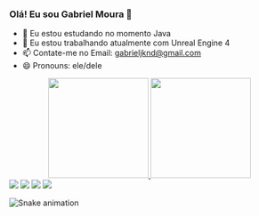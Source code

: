 ### Olá! Eu sou Gabriel Moura 👋

- 🌱 Eu estou estudando no momento Java
- 🔭 Eu estou trabalhando atualmente com Unreal Engine 4 
- 📫 Contate-me no Email: gabrieljknd@gmail.com
- 😄 Pronouns: ele/dele

<div align="center">
  <a href="https://github.com/Cronuzgamer">
  <img height="180em" src="https://github-readme-stats.vercel.app/api?username=Cronuzgamer&show_icons=true&theme=algolia&include_all_commits=true&count_private=true"/>
  <img height="180em" src="https://github-readme-stats.vercel.app/api/top-langs/?username=Cronuzgamer&layout=compact&langs_count=7&theme=algolia"/>
</div>

  
    
 
<div> 
  <a href="https://www.instagram.com/cronuzbrx/" target="_blank"><img src="https://img.shields.io/badge/-Instagram-%23E4405F?style=for-the-badge&logo=instagram&logoColor=white" target="_blank"></a>
  <a href = "mailto:gabrieljknd@gmail.com"><img src="https://img.shields.io/badge/-Gmail-%23333?style=for-the-badge&logo=gmail&logoColor=white" target="_blank"></a>
  <a href="https://www.linkedin.com/in/gabriel-moura-9a275593/" target="_blank"><img src="https://img.shields.io/badge/-LinkedIn-%230077B5?style=for-the-badge&logo=linkedin&logoColor=white" target="_blank"></a> 
<a href="https://www.facebook.com/CronuzGamer/" target="_blank"><img src="https://img.shields.io/badge/Facebook-1877F2?style=for-the-badge&logo=facebook&logoColor=white" target="_blank"></a>
 
  ![Snake animation](https://github.com/Cronuzgamer/blob/output/github-contribution-grid-snake.svg)
 
</div>
